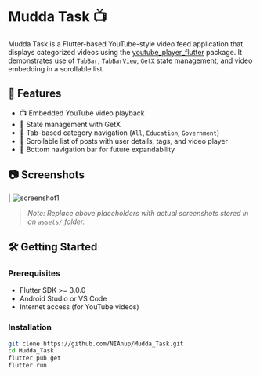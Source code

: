 # Mudda Task 📺

Mudda Task is a Flutter-based YouTube-style video feed application that displays categorized videos using the [youtube_player_flutter](https://pub.dev/packages/youtube_player_flutter) package. It demonstrates use of `TabBar`, `TabBarView`, `GetX` state management, and video embedding in a scrollable list.

## 🚀 Features

- 📺 Embedded YouTube video playback
- 🧠 State management with GetX
- 🧭 Tab-based category navigation (`All`, `Education`, `Government`)
- 🧵 Scrollable list of posts with user details, tags, and video player
- 🧲 Bottom navigation bar for future expandability

## 📷 Screenshots

| ![screenshot1](assets/output.png) 

> _Note: Replace above placeholders with actual screenshots stored in an `assets/` folder._

## 🛠️ Getting Started

### Prerequisites

- Flutter SDK >= 3.0.0
- Android Studio or VS Code
- Internet access (for YouTube videos)

### Installation

```bash
git clone https://github.com/NIAnup/Mudda_Task.git
cd Mudda_Task
flutter pub get
flutter run
